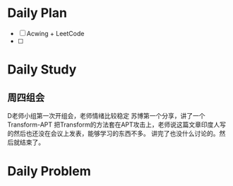 # Daily Plan
- [ ] Acwing + LeetCode
- [ ] 
# Daily Study
## 周四组会
D老师小组第一次开组会，老师情绪比较稳定
苏博第一个分享，讲了一个Transform-APT
把Transform的方法套在APT攻击上，老师说这篇文章印度人写的然后也还没在会议上发表，能够学习的东西不多。
讲完了也没什么讨论的。然后就结束了。
# Daily Problem